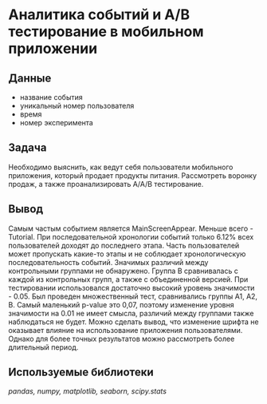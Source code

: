# Аналитика событий и A/B тестирование в мобильном приложении


## Данные

* название события
* уникальный номер пользователя
* время
* номер эксперимента

## Задача

Необходимо выяснить, как ведут себя пользователи мобильного приложения, который продает продукты питания. Рассмотреть воронку продаж, а также проанализировать A/A/B тестирование.

## Вывод

Самым частым событием является MainScreenAppear. Меньше всего - Tutorial. При последовательной хронологии событий только 6.12% всех пользователей доходят до последнего этапа. Часть пользователей может пропускать какие-то этапы и не соблюдает хронологическую последовательность событий. Значимых различий между контрольными группами не обнаружено. Группа B сравнивалась с каждой из контрольных групп, а также с объединенной версией. 
При тестировании использовался достаточно высокий уровень значимости - 0.05. Был проведен множественный тест, сравнивались группы A1, A2, B. Самый маленький p-value это 0,07, поэтому изменение уровня значимости на 0.01 не имеет смысла, различий между группами также наблюдаться не будет.
Можно сделать вывод, что изменение шрифта не оказывает влияние на использование приложения пользователями. Однако для более точных результатов можно рассмотреть более длительный период.

## Используемые библиотеки
*pandas, numpy, matplotlib, seaborn, scipy.stats*

